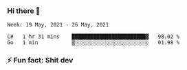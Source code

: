 ### Hi there 👋
<!--START_SECTION:waka-->
```text
Week: 19 May, 2021 - 26 May, 2021

C#   1 hr 31 mins    ████████████████████████▓   98.02 % 
Go   1 min           ▒░░░░░░░░░░░░░░░░░░░░░░░░   01.98 % 
```
<!--END_SECTION:waka-->
<!--
**TG4LAaron/TG4LAaron** is a ✨ _special_ ✨ repository because its `README.md` (this file) appears on your GitHub profile.

Here are some ideas to get you started:

- 🔭 I’m currently working on ...
- 🌱 I’m currently learning ...
- 👯 I’m looking to collaborate on ...
- 🤔 I’m looking for help with ...
- 💬 Ask me about ...
- 📫 How to reach me: ...
- 😄 Pronouns: ...
- ⚡ Fun fact: ...
-->
### ⚡ Fun fact: Shit dev
